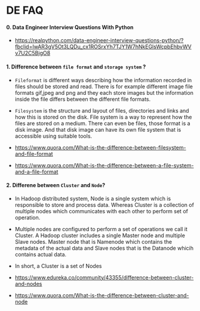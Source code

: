 # DE FAQ

#### 0. Data Engineer Interview Questions With Python
- https://realpython.com/data-engineer-interview-questions-python/?fbclid=IwAR3gV5Ot3LQDu_cx1ROSrxYh7TJY1W7hNkEGlsWcpbEhbvWVv7U2C5BjgO8

#### 1. Difference between `file format` and `storage system` ? 

- `Fileformat` is different ways describing how the information recorded in files should be stored and read. There is for example different image file formats gif,jpeg and png and they each store images but the information inside the file differs between the different file formats.

- `Filesystem` is the structure and layout of files, directories and links and how this is stored on the disk. File system is a way to represent how the files are stored on a medium. There can even be files, those format is a disk image. And that disk image can have its own file system that is accessible using suitable tools.


- https://www.quora.com/What-is-the-difference-between-filesystem-and-file-format

- https://www.quora.com/What-is-the-difference-between-a-file-system-and-a-file-format

#### 2.  Differene between `Cluster` and `Node`?

- In Hadoop distributed system, Node is a single system which is responsible to store and process data. Whereas Cluster is a collection of multiple nodes which communicates with each other to perform set of operation.

- Multiple nodes are configured to perform a set of operations we call it Cluster. A Hadoop cluster includes a single Master node and multiple Slave nodes. Master node that is Namenode which contains the metadata of the actual data and Slave nodes that is the Datanode whicih contains actual data.

- In short, a Cluster is a set of Nodes

- https://www.edureka.co/community/43355/difference-between-cluster-and-nodes

- https://www.quora.com/What-is-the-difference-between-cluster-and-node
